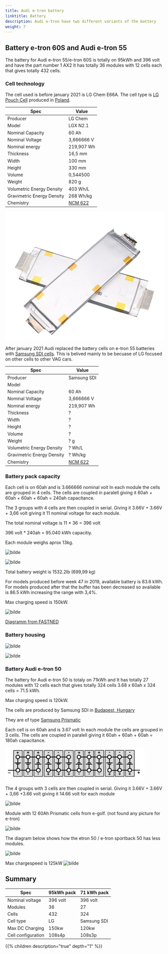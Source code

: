 ```yaml
---
title: Audi e-tron battery
linktitle: Battery
description: Audi e-tron have two different variants of the battery
weight: 7
---
```


## Battery e-tron 60S and Audi e-tron 55

The battery for Audi e-tron 55/e-tron 60S is totally on 95kWh and 396 volt and have the part number  1 AX2
It has totally 36 modules with 12 cells each that gives totally 432 cells.

### Cell technology

The cell used is before january 2021 is LG Chem E66A. The cell type is [LG Pouch Cell](https://www.youtube.com/watch?v=Q2Lczd7MjGc) produced in [Poland](https://www.google.no/maps/search/lg+chem+poland/@51.0183429,16.8906359,995m/data=!3m1!1e3).

|Spec | Value |
|-----|------|
| Producer | LG Chem |
| Model | LGX N2.1 |
| Nominal Capacity |60 Ah |
| Nominal Voltage | 3,666666 V |
| Nominal energy | 219,907 Wh |
| Thickness|  16,5 mm |
| Width | 100 mm |
| Height | 330 mm |
| Volume | 0,544500 |
| Weight | 820 g |
| Volumetric Energy Density | 403 Wh/L |
| Gravimetric Energy Density | 268 Wh/kg |
| Chemistry | [NCM 622](https://en.wikipedia.org/wiki/Lithium-ion_battery) |

![Audi](lgchenx21.jpg "LGX N2.1 60AH pouch cell from LG Chem")

After january 2021 Audi replaced the battery cells on e-tron 55 batteries with [Samsung SDI cells](https://www.electrive.net/2020/07/23/audi-chef-duesmann-sieht-batterie-probleme-beim-e-tron-als-geloest/). This is belived mainly to be becuase of LG focused on other cells to other VAG cars. 

|Spec | Value |
|-----|------|
| Producer | Samsung SDI|
| Model |  |
| Nominal Capacity |60 Ah |
| Nominal Voltage | 3,666666 V |
| Nominal energy | 219,907 Wh |
| Thickness|  ? |
| Width | ? |
| Height | ? |
| Volume | ? |
| Weight | ? g |
| Volumetric Energy Density | ?  Wh/L |
| Gravimetric Energy Density | ? Wh/kg |
| Chemistry | [NCM 622](https://en.wikipedia.org/wiki/Lithium-ion_battery) |

### Battery pack capacity

Each cell is on 60ah and is 3.666666 nominal volt
In each module the cells are grouped in 4 cells. The cells are coupled in paralell
giving it 60ah + 60ah + 60ah + 60ah = 240ah capacitance.

The 3 groups with 4 cells are then coupled in serial. Giving it 3.66V + 3.66V + 3,66 volt giving it 11 nominal voltage for each module.

The total nominal voltage is 11 * 36 = 396 volt

396 volt * 240ah = 95.040 kWh capacitiy.

Each module weighs aprox 13kg.

![bilde](https://user-images.githubusercontent.com/59776765/73131003-90677400-4003-11ea-982c-33dba97a84bc.png)

![bilde](https://user-images.githubusercontent.com/59776765/73913087-6d1baf00-48b6-11ea-9f24-6d5fc9c95e17.png)

Total battery weight is 1532.2lb (699,99 kg)

For models produced before week 47 in 2019, available battery is 83.6 kWh.
For models produced after that the buffer has been decreased so available is 86.5 kWh increasing the range with 3,4%. 

Max charging speed is 150kW.

![bilde](https://user-images.githubusercontent.com/59776765/91096009-9b4bbb00-e65d-11ea-8ccf-0fd968ace518.png)

[Diagramm from FASTNED](https://support.fastned.nl/hc/en-gb/articles/360000815988-Charging-with-an-Audi-e-tron)

### Battery housing

![bilde](https://user-images.githubusercontent.com/59776765/73116898-731ca200-3f3e-11ea-8e2f-60f522415534.png)

![bilde](https://user-images.githubusercontent.com/59776765/73117011-dc50e500-3f3f-11ea-90b9-2e5ac30287d1.png)

### Battery Audi e-tron 50

The battery for Audi e-tron 50 is totaly on 71kWh and 
It has totally 27 modules with 12 cells each that gives totally 324 cells
3.68 x 60ah x  324 cells = 71.5 kWh.

Max charging speed is 120kW.

The cells are produced by Samsung SDI in [Budapest, Hungary](https://www.google.com/maps/place/Samsung+SDI+Hungary+Zrt./@47.6765476,19.168821,2130m/data=!3m1!1e3!4m5!3m4!1s0x0:0x45db42011a2687d9!8m2!3d47.6779532!4d19.170087)

They are of type [Samsung Prismatic](https://www.samsungsdi.com/automotive-battery/products/prismatic-lithium-ion-battery-cell.html)

Each cell is on 60ah and is 3.67 volt
In each module the cells are grouped in 3 cells. The cells are coupled in paralell
giving it 60ah + 60ah + 60ah = 180ah capacitance.

![Connection](connection50.png "Cell connection e-tron 50")

The 4 groups with 3 cells are then coupled in serial. Giving it 3.66V + 3.66V + 3,66  +3.66 volt giving it 14.66 volt for each module


![bilde](https://user-images.githubusercontent.com/59776765/73117720-11623500-3f4a-11ea-9b37-4b19050ec1df.png)

Module with 12 60Ah  Prismatic cells from e-golf. (not found any picture for e-tron)

![bilde](https://user-images.githubusercontent.com/59776765/73131174-70857f80-4006-11ea-84bd-a1f2d5848613.png)

The diagram below shows how the etron 50 / e-tron sportback 50 has less modules.


![bilde](https://user-images.githubusercontent.com/59776765/73117637-2e4a3880-3f49-11ea-9d09-ca3e6f20a646.png)


Max chargespeed is 125kW
![bilde](https://user-images.githubusercontent.com/59776765/91096090-b6b6c600-e65d-11ea-8a7a-b6cb98078ef8.png "battery")

## Summary

|Spec | 95kWh pack | 71 kWh pack |
|---- | -----|-----|
| Nominal voltage | 396 volt | 396 volt |
| Modules | 36 | 27 |
| Cells  | 432  | 324 |
| Cell type | LG | Samsung SDI |
| Max  DC Charging | 150kw | 120kw |
| Cell configuration | 108s4p |108s3p|


{{% children description="true" depth="1" %}}
